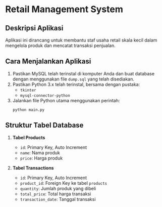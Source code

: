 
# Retail Management System

## Deskripsi Aplikasi
Aplikasi ini dirancang untuk membantu staf usaha retail skala kecil dalam mengelola produk dan mencatat transaksi penjualan.

## Cara Menjalankan Aplikasi
1. Pastikan MySQL telah terinstal di komputer Anda dan buat database dengan menggunakan file `dump.sql` yang telah disediakan.
2. Pastikan Python 3.x telah terinstal, bersama dengan pustaka:
   - `tkinter`
   - `mysql-connector-python`
3. Jalankan file Python utama menggunakan perintah:
   ```
   python main.py
   ```

## Struktur Tabel Database
1. **Tabel Products**
   - `id`: Primary Key, Auto Increment
   - `name`: Nama produk
   - `price`: Harga produk

2. **Tabel Transactions**
   - `id`: Primary Key, Auto Increment
   - `product_id`: Foreign Key ke tabel `products`
   - `quantity`: Jumlah produk yang dibeli
   - `total_price`: Total harga transaksi
   - `transaction_date`: Tanggal transaksi
